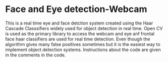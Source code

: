 # Face and Eye detection-Webcam
This is a real time eye and face detction system created using the Haar Cascade Classsifiers widely used for object detection in real time. Open CV is used as the primary library to access the webcam and eye anf frontal face haar classifiers are used for real time detection. Even though the algorithm gives many false positives sometimes but it is the easiest way to implement object detection systems. Instructions about the code are given in the comments in the code.
